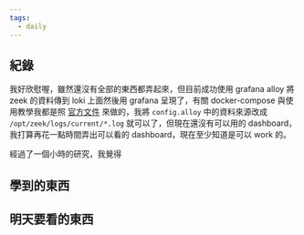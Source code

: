 ```yaml
---
tags:
  - daily
---
```

## 紀錄
我好欣慰喔，雖然還沒有全部的東西都弄起來，但目前成功使用 grafana alloy 將 zeek 的資料傳到 loki 上面然後用 grafana 呈現了，有關 docker-compose 與使用教學我都是照 [官方文件](https://grafana.com/docs/alloy/latest/tutorials/send-logs-to-loki/) 來做的，我將 `config.alloy` 中的資料來源改成 `/opt/zeek/logs/current/*.log` 就可以了，但現在還沒有可以用的 dashboard，我打算再花一點時間弄出可以看的 dashboard，現在至少知道是可以 work 的。

經過了一個小時的研究，我覺得
## 學到的東西

## 明天要看的東西
